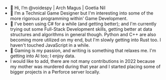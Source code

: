 - 👋 Hi, I’m @voidespy | Arch Magus | Goetia Nil
- 👀 I’m a Technical Game Designer but I'm interesting into some of the more rigorous programming within' Game Development.
- 🌱 I've been using C# for a while (and getting better); and I'm currently trying out some Full-Stack Development skills, getting better at data structures and algorithms in general though. Python and C++ are also becoming more utilized on my end, but I'm slowly getting into Rust too. I haven't touched JavaScript in a while.
- 💞️ Gaming is my passion, and writing is something that relaxes me. I'm getting into AI too; I enjoy data.
- I would like to add, there are not many contributions in 2022 because my mother was murdered during that year and I started placing some of bigger projects in a Perforce server locally.

<!---
voidespy/voidespy is a ✨ special ✨ repository because its `README.md` (this file) appears on your GitHub profile.
You can click the Preview link to take a look at your changes.
--->
